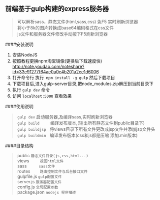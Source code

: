 ## 前端基于gulp构建的express服务器
> 可以解析sass，静态文件(html,sass,css) 免F5 实时刷新浏览器<br>
> 将小于8k的图片转换成base64编码格式在css文件<br>
> js文件和服务器文件修改手动按下F5刷新浏览器

####安装说明

1. 安装NodeJS
1. 按照教程更换npm淘宝镜像(更换后下载速度快) http://note.youdao.com/noteshare?id=33e91277f64ae0a0e4b201a2ee1d6006
1. 打开命令行  执行` npm install -g gulp` 然后下载项目
1. 下载项目后,进入gulp-server目录,把node_modules.zip解压到当前目录下
1. 执行 `gulp dev` 命令
1. 访问 `localhost:5000`  查看效果

####使用说明
> `gulp dev`			启动服务器,及编译sass,实时刷新浏览器 <br>
> `gulp build`         	编译发布版本,(输出所有静态文件到public目录下)<br>
> `gulp buildjsp`   	将views目录下所有文件更改成jsp文件并添加jsp文件头<br>
> `gulp buildmin`   	编译发布版本(css和js都是压缩 添加.min版本)<br>

####目录结构
> public		`静态文件目录(js,css,html...)`<br>
> views         `视图html文件`<br>
> sass          `sass文件`<br>
> routes        `路由控制文件与后台接口文件`<br>
> gulpfile.js 	`gulp配置文件`<br>
> server.js 	`服务器配置文件`<br>
> config.js 	`全局配置参数`<br>
> package.json 	`nodejs 程序描述`<br>

